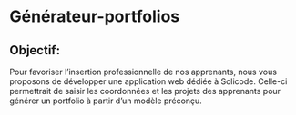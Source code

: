 # Générateur-portfolios
## Objectif:
Pour favoriser l’insertion professionnelle de nos apprenants, nous vous proposons de 
développer une application web dédiée à Solicode. Celle-ci permettrait de saisir les 
coordonnées et les projets des apprenants pour générer un portfolio à partir d’un modèle 
préconçu.

